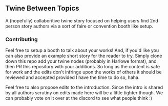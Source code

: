 ## Twine Between Topics

A (hopefully) collaboritive twine story focused on helping users find 2nd person story authors via a sort of faire or convention booth like setup.

### Contributing

Feel free to setup a booth to talk about your works! And, if you'd like you can also provide an example short story for the reader to try. Simply clone down this repo add your twine nodes (probably in Harlowe format), and then PR this repository with your additions. So long as the content is safe for work and the edits don't infringe upon the works of others it should be reviewed and accepted provided I have the time to do so, haha.

Feel free to also propose edits to the introduction. Since the intro is shared by all authors scrutiny on edits made here will be a little tighter though. We can probably vote on it over at the discord to see what people think :)